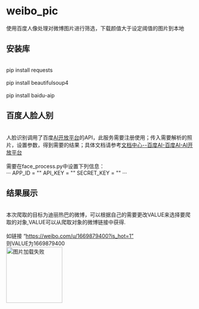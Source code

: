 # weibo_pic
使用百度人像处理对微博图片进行筛选，下载颜值大于设定阈值的图片到本地
## 安装库
<br>pip install requests</br>
<br>pip install beautifulsoup4</br>
<br>pip install baidu-aip</br>
## 百度人脸人别
<br>人脸识别调用了百度[AI开放平台](http://ai.baidu.com/)的API，此服务需要注册使用；传入需要解析的照片，设置参数，得到需要的结果；具体文档请参考[文档中心--百度AI-百度AI-AI开放平台](http://ai.baidu.com/docs#/Face-Detect/top)</br>
<br>需要在face_process.py中设置下列信息：</br>
···
APP_ID = ""
API_KEY = ""
SECRET_KEY = ""
···
## 结果展示
  <br>  本次爬取的目标为迪丽热巴的微博，可以根据自己的需要更改VALUE来选择要爬取的对象,VALUE可以从爬取对象的微博链接中获得.</br>
  <br>  如链接 “https://weibo.com/u/1669879400?is_hot=1”
  <br>  则VALUE为1669879400</br>
  <img src="https://github.com/HeTingwei/ReadmeLearn/blob/master/avatar1.jpg" width="150" height="150" alt="图片加载失败"/>
  
